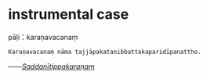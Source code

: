 # instrumental case
pāḷi：karaṇavacanaṃ
```
Karaṇavacanaṃ nāma tajjāpakatanibbattakaparidīpanattho.
```
——<u>*Saddanītippakaraṇaṃ*</u>